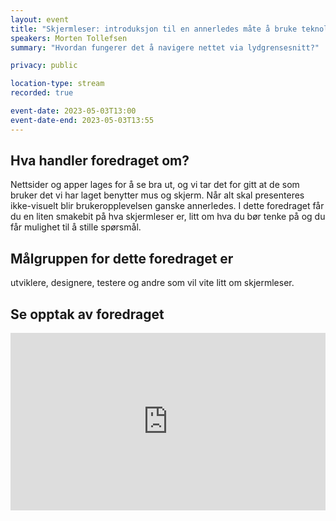 ```yaml
---
layout: event
title: "Skjermleser: introduksjon til en annerledes måte å bruke teknologi på"
speakers: Morten Tollefsen
summary: "Hvordan fungerer det å navigere nettet via lydgrensesnitt?"

privacy: public

location-type: stream
recorded: true

event-date: 2023-05-03T13:00
event-date-end: 2023-05-03T13:55
---
```

## Hva handler foredraget om?
Nettsider og apper lages for å se bra ut, og vi tar det for gitt at de som bruker det vi har laget benytter mus og skjerm. Når alt skal presenteres ikke-visuelt blir brukeropplevelsen ganske annerledes. I dette foredraget får du en liten smakebit på hva skjermleser er, litt om hva du bør tenke på og du får mulighet til å stille spørsmål.

## Målgruppen for dette foredraget er
utviklere, designere, testere og andre som vil vite litt om skjermleser.

## Se opptak av foredraget

<div style="padding:56.25% 0 0 0;position:relative;"><iframe src="https://player.vimeo.com/video/831924675?h=a1ab16be34&amp;badge=0&amp;autopause=0&amp;player_id=0&amp;app_id=58479" frameborder="0" allow="autoplay; fullscreen; picture-in-picture" allowfullscreen style="position:absolute;top:0;left:0;width:100%;height:100%;" title="Skjermleser: introduksjon til en annerledes m&amp;aring;te &amp;aring; bruke teknologi p&amp;aring; med Morten Tollefsen"></iframe></div><script src="https://player.vimeo.com/api/player.js"></script>